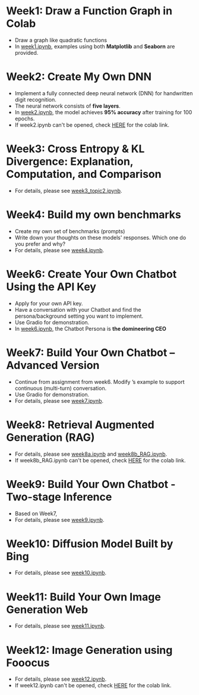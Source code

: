 # Week1: Draw a Function Graph in Colab
- Draw a graph like quadratic functions
- In [week1.ipynb](https://github.com/tangYang7/GAI/blob/main/exercise/week1.ipynb), examples using both **Matplotlib** and **Seaborn** are provided.

# Week2: Create My Own DNN
- Implement a fully connected deep neural network (DNN) for handwritten digit recognition.
- The neural network consists of **five layers**.
- In [week2.ipynb](https://github.com/tangYang7/GAI/blob/main/exercise/week2.ipynb), the model achieves **95% accuracy** after training for 100 epochs.
- If week2.ipynb can't be opened, check [HERE](https://colab.research.google.com/drive/1seWe4fUO31uQv6GehQzCF1XiY39NZLrp?usp=sharing) for the colab link.

# Week3: Cross Entropy & KL Divergence: Explanation, Computation, and Comparison
- For details, please see [week3_topic2.ipynb](https://github.com/tangYang7/GAI/blob/main/exercise/week3_topic2.ipynb).

# Week4: Build my own benchmarks
- Create my own set of benchmarks (prompts)
- Write down your thoughts on these models' responses. Which one do you prefer and why?
- For details, please see [week4.ipynb](https://github.com/tangYang7/GAI/blob/main/exercise/week4.ipynb).

# Week6: Create Your Own Chatbot Using the API Key
- Apply for your own API key.
- Have a conversation with your Chatbot and find the persona/background setting you want to implement.
- Use Gradio for demonstration.
- In [week6.ipynb](https://github.com/tangYang7/GAI/blob/main/exercise/week6.ipynb), the Chatbot Persona is **the domineering CEO** 

# Week7: Build Your Own Chatbot – Advanced Version
- Continue from assignment from week6. Modify ’s example to support continuous (multi-turn) conversation.
- Use Gradio for demonstration.
- For details, please see [week7.ipynb](https://github.com/tangYang7/GAI/blob/main/exercise/week7.ipynb).

# Week8: Retrieval Augmented Generation (RAG)
- For details, please see [week8a.ipynb](https://github.com/tangYang7/GAI/blob/main/exercise/week8a.ipynb) and [week8b_RAG.ipynb](https://github.com/tangYang7/GAI/blob/main/exercise/week8b_RAG.ipynb).
- If week8b_RAG.ipynb can't be opened, check [HERE](https://colab.research.google.com/drive/19kIY0e_zKoDZ81mof5MbgLxb5VyJthte?usp=sharing) for the colab link.

# Week9: Build Your Own Chatbot - Two-stage Inference 
- Based on Week7, 
- For details, please see [week9.ipynb](https://github.com/tangYang7/GAI/blob/main/exercise/week9.ipynb).

# Week10: Diffusion Model Built by Bing
- For details, please see [week10.ipynb](https://github.com/tangYang7/GAI/blob/main/exercise/week10.ipynb).

# Week11: Build Your Own Image Generation Web
- For details, please see [week11.ipynb](https://github.com/tangYang7/GAI/blob/main/exercise/week11.ipynb).

# Week12: Image Generation using Fooocus 
- For details, please see [week12.ipynb](https://github.com/tangYang7/GAI/blob/main/exercise/week12.ipynb).
- If week12.ipynb can't be opened, check [HERE](https://colab.research.google.com/drive/1AbSOwJ7RL8p_twYTlHTOGGxqSqp0I5Ek?authuser=3#scrollTo=I79d0iFz05Jb) for the colab link.
